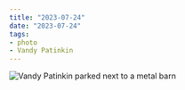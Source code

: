 ```yaml
---
title: "2023-07-24"
date: "2023-07-24"
tags:
- photo
- Vandy Patinkin
---
```

![Vandy Patinkin parked next to a metal barn](/assets/2023-07-25-15-55-08.jpeg)